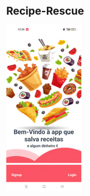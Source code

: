 # Recipe-Rescue

<a href="https://github.com/joaolouro02/Recipe-Rescue/releases/tag/1.0/Identificar_Alimentos.mp4">
  <img src="https://raw.githubusercontent.com/joaolouro02/Recipe-Rescue/main/Thumbnail.jpeg" alt="Watch the video" width="200"/>
</a>
